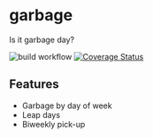 # garbage

Is it garbage day?

![build workflow](https://github.com/cberes/garbage/actions/workflows/build.yaml/badge.svg)
[![Coverage Status](https://coveralls.io/repos/github/cberes/garbage/badge.svg?branch=main)](https://coveralls.io/github/cberes/garbage?branch=main)

## Features

- Garbage by day of week
- Leap days
- Biweekly pick-up

